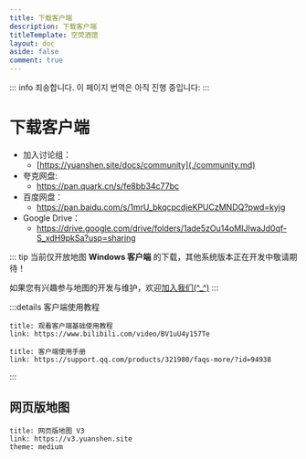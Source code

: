 ```yaml
---
title: 下载客户端
description: 下载客户端
titleTemplate: 空荧酒馆
layout: doc
aside: false
comment: true
---
```


::: info
죄송합니다. 이 페이지 번역은 아직 진행 중입니다:
:::

# 下载客户端

- 加入讨论组：
  - [https://yuanshen.site/docs/community](./community.md)
- 夸克网盘:
  - <https://pan.quark.cn/s/fe8bb34c77bc>
- 百度网盘：
  - <https://pan.baidu.com/s/1mrU_bkqcpcdjeKPUCzMNDQ?pwd=kyjg>
- Google Drive：
  - <https://drive.google.com/drive/folders/1ade5zOu14oMIJlwaJd0qf-S_xdH9pkSa?usp=sharing>

::: tip
当前仅开放地图 **Windows 客户端** 的下载，其他系统版本正在开发中敬请期待！

如果您有兴趣参与地图的开发与维护，欢迎[加入我们(^\_^)](./join.md)
:::

:::details 客户端使用教程

```card
title: 观看客户端基础使用教程
link: https://www.bilibili.com/video/BV1uU4y157Te
```

```card
title: 客户端使用手册
link: https://support.qq.com/products/321980/faqs-more/?id=94938
```

:::

## 网页版地图

```card
title: 网页版地图 V3
link: https://v3.yuanshen.site
theme: medium
```
